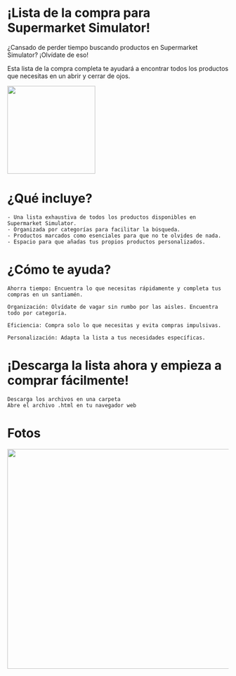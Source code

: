 # ¡Lista de la compra para Supermarket Simulator!

¿Cansado de perder tiempo buscando productos en Supermarket Simulator? ¡Olvídate de eso!

Esta lista de la compra completa te ayudará a encontrar todos los productos que necesitas en un abrir y cerrar de ojos.

<img src="https://github.com/Fedes10/Mi-propia-IA/blob/Inicio/_65d2ab48-27da-4fff-bdb0-c85b8e739104.jpg" width="200" height="200">

# ¿Qué incluye?

    - Una lista exhaustiva de todos los productos disponibles en Supermarket Simulator.
    - Organizada por categorías para facilitar la búsqueda.
    - Productos marcados como esenciales para que no te olvides de nada.
    - Espacio para que añadas tus propios productos personalizados.

# ¿Cómo te ayuda?

    Ahorra tiempo: Encuentra lo que necesitas rápidamente y completa tus compras en un santiamén.
    
    Organización: Olvídate de vagar sin rumbo por las aisles. Encuentra todo por categoría.
    
    Eficiencia: Compra solo lo que necesitas y evita compras impulsivas.
    
    Personalización: Adapta la lista a tus necesidades específicas.

# ¡Descarga la lista ahora y empieza a comprar fácilmente!

    Descarga los archivos en una carpeta
    Abre el archivo .html en tu navegador web

# Fotos

<img src="https://github.com/Fedes10/Mi-propia-IA/blob/Inicio/Foto-Web-Ejemplo.png" width="780" height="500">

